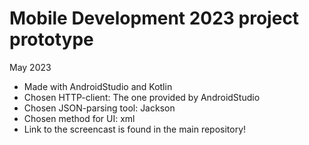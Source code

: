 # Mobile Development 2023 project prototype
May 2023
- Made with AndroidStudio and Kotlin
- Chosen HTTP-client: The one provided by AndroidStudio
- Chosen JSON-parsing tool: Jackson
- Chosen method for UI: xml
- Link to the screencast is found in the main repository!
